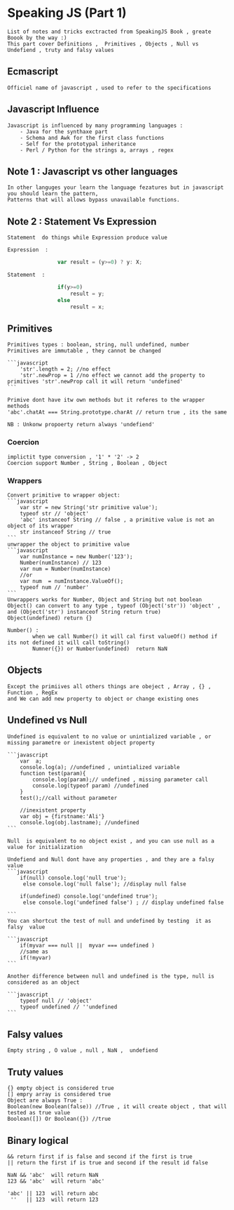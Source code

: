 # Speaking JS  (Part 1)

	List of notes and tricks exctracted from SpeakingJS Book , greate Boook by the way :)
	This part cover Definitions ,  Primitives , Objects , Null vs Undefiend , truty and falsy values
	
## Ecmascript 
	
	Officiel name of javascript , used to refer to the specifications

## Javascript Influence
	
	Javascript is influenced by many programming languages :
		- Java for the synthaxe part
		- Schema and Awk for the first class functions
		- Self for the prototypal inheritance
		- Perl / Python for the strings a, arrays , regex 

## Note 1 : Javascript vs other languages
	
	In other languges your learn the language fezatures but in javascript you should learn the pattern,
	Patterns that will allows bypass unavailable functions.

## Note 2 : Statement Vs Expression

	Statement  do things while Expression produce value

	Expression  :
```javascript
				var result = (y>=0) ? y: X;
```

	Statement  :
```javascript
				if(y>=0)
					result = y;
				else
					result = x;

```

## Primitives

	Primitives types : boolean, string, null undefined, number
	Primitives are immutable , they cannot be changed

	```javascript
		'str'.length = 2; //no effect
		'str'.newProp = 1 //no effect we cannot add the property to primitives 'str'.newProp call it will return 'undefined'
	```

	Primive dont have itw own methods but it referes to the wrapper methods
	'abc'.chatAt === String.prototype.charAt // return true , its the same

	NB : Unkonw propoerty return always 'undefiend'
### Coercion
	implictit type conversion , '1' * '2' -> 2
	Coercion support Number , String , Boolean , Object
### Wrappers
	Convert primitive to wrapper object:
	```javascript
		var str = new String('str primitive value');
		typeof str // 'object'
		'abc' instanceof String // false , a primitive value is not an object of its wrapper
		str instanceof String // true 
	```
	unwrapper the object to primitive value
	```javascript
	    var numInstance = new Number('123');
		Number(numInstance) // 123
		var num = Number(numInstance)
		//or
		var num  = numInstance.ValueOf();
		typeof num // 'number'
	```
	Unwrappers works for Number, Object and String but not boolean
	Object() can convert to any type , typeof (Object('str')) 'object' , and (Object('str') instanceof String return true)
	Object(undefined) return {}

	Number() :
			when we call Number() it will cal first valueOf() method if its not defined it will call toString()
			Numner({}) or Number(undefined)  return NaN
	

		


## Objects 
	
	Except the primiives all others things are obeject , Array , {} , Function , RegEx
	and We can add new property to object or change existing ones

## Undefined vs Null

	Undefined is equivalent to no value or unintialized variable , or missing parametre or inexistent object property
	
	```javascript
		var  a; 
		console.log(a); //undefined , unintialized variable
		function test(param){
			console.log(param);// undefined , missing parameter call
			console.log(typeof param) //undefined
		}
		test();//call without parameter

		//inexistent property
		var obj = {firstname:'Ali'}
		console.log(obj.lastname); //undefined
	```

	Null  is equivalent to no object exist , and you can use null as a value for initialization

	Undefiend and Null dont have any properties , and they are a falsy value 
	```javascript
		if(null) console.log('null true');
		 else console.log('null false'); //display null false

		if(undefined) console.log('undefined true');
		 else console.log('undefined false') ; // display undefined false
	 
	```
	You can shortcut the test of null and undefined by testing  it as falsy  value
	
	```javascript
		if(myvar === null ||  myvar === undefined )
		//same as		
		if(!myvar)
	```	

	Another difference between null and undefined is the type, null is considered as an object 

	```javascript
		typeof null // 'object'
		typeof undefined // ''undefined
	```

## Falsy values

	Empty string , O value , null , NaN ,  undefiend

## Truty values

	{} empty object is considered true
	[] empry array is considered true
	Object are always True :
	Boolean(new Boolean(false)) //True , it will create object , that will tested as true value
	Boolean([]) Or Boolean({}) //true

## Binary logical

	&& return first if is false and second if the first is true
	|| return the first if is true and second if the result id false

	NaN && 'abc'  will return NaN
	123 && 'abc'  will return 'abc'

	'abc' || 123  will return abc
	 ''   || 123  will return 123


